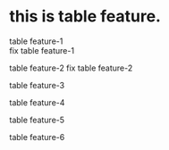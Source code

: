 # this is table feature.

table feature-1  
fix table feature-1

table feature-2 fix table feature-2

table feature-3

table feature-4

table feature-5

table feature-6